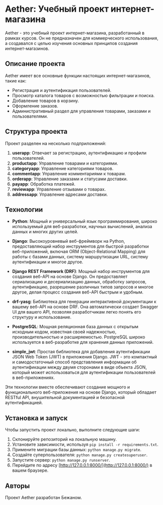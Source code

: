
# Aether: Учебный проект интернет-магазина

Aether - это учебный проект интернет-магазина, разработанный в рамках курсов. Он не предназначен для коммерческого использования, а создавался с целью изучения основных принципов создания интернет-магазинов.

## Описание проекта

Aether имеет все основные функции настоящих интернет-магазинов, такие как:

- Регистрация и аутентификация пользователей.
- Просмотр каталога товаров с возможностью фильтрации и поиска.
- Добавление товаров в корзину.
- Оформление заказов.
- Административный раздел для управления товарами, заказами и пользователями.

## Структура проекта

Проект разделен на несколько подприложений:

1. **userapp**: Отвечает за регистрацию, аутентификацию и профили пользователей.
2. **productapp**: Управление товарами и категориями.
3. **categoryapp**: Управление категориями товаров.
4. **commentapp**: Управление комментариями к товарам.
5. **orderapp**: Управление заказами и статусами доставки.
6. **payapp**: Обработка платежей.
7. **reviewapp**: Управление отзывами о товарах.
8. **addressapp**: Управление адресами доставки.


## Технологии
- **Python**: Мощный и универсальный язык программирования, широко используемый для веб-разработки, научных вычислений, анализа данных и многих других целей.

- **Django**: Высокоуровневый веб-фреймворк на Python, предоставляющий набор инструментов для быстрой разработки веб-приложений, включая ORM (Object-Relational Mapping) для работы с базами данных, систему маршрутизации URL, систему аутентификации и многое другое.

- **Django REST Framework (DRF)**: Мощный набор инструментов для создания веб-API на основе Django. Он предоставляет сериализацию и десериализацию данных, обработку запросов, аутентификацию, разрешение различных типов запросов и многое другое, делая процесс создания веб-API быстрым и удобным.

- **drf-yasg**: Библиотека для генерации интерактивной документации к вашему веб-API на основе DRF. Она автоматически создает Swagger UI для вашего API, позволяя разработчикам легко понять его структуру и использование.

- **PostgreSQL**: Мощная реляционная база данных с открытым исходным кодом, известная своей надежностью, производительностью и расширяемостью. PostgreSQL широко используется в веб-разработке для хранения данных приложений.

- **simple_jwt**: Простая библиотека для добавления аутентификации JSON Web Token (JWT) в приложения Django. JWT - это компактный и самодостаточный способ представления информации об аутентификации между двумя сторонами в виде объекта JSON, который может использоваться для аутентификации пользователей в веб-приложениях.

Эти технологии вместе обеспечивают создание мощного и функционального веб-приложения на основе Django, который обладает RESTful API, внушительной документацией и безопасной аутентификацией.

## Установка и запуск

Чтобы запустить проект локально, выполните следующие шаги:

1. Склонируйте репозиторий на локальную машину.
2. Установите зависимости, используя `pip install -r requirements.txt`.
3. Примените миграции базы данных: `python manage.py migrate`.
4. Создайте суперпользователя: `python manage.py createsuperuser`.
5. Запустите сервер: `python manage.py runserver`.
6. Перейдите по адресу [http://127.0.0.1:8000/](http://127.0.0.1:8000/) в вашем браузере.

## Авторы

Проект Aether разработан Бежаном.
